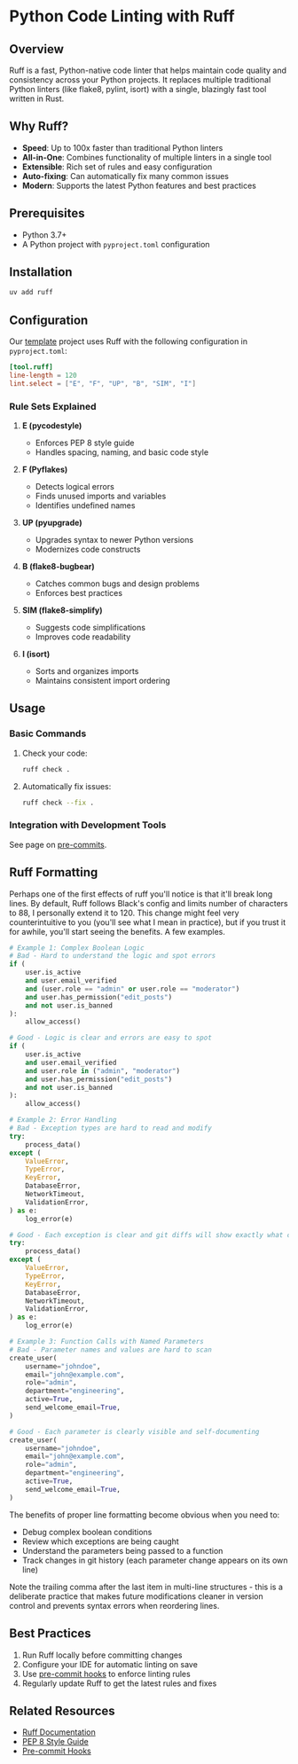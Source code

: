 # Python Code Linting with Ruff

## Overview

Ruff is a fast, Python-native code linter that helps maintain code quality and consistency across your Python projects. It replaces multiple traditional Python linters (like flake8, pylint, isort) with a single, blazingly fast tool written in Rust.

## Why Ruff?

- **Speed**: Up to 100x faster than traditional Python linters
- **All-in-One**: Combines functionality of multiple linters in a single tool
- **Extensible**: Rich set of rules and easy configuration
- **Auto-fixing**: Can automatically fix many common issues
- **Modern**: Supports the latest Python features and best practices

## Prerequisites

- Python 3.7+
- A Python project with `pyproject.toml` configuration

## Installation

```bash
uv add ruff
```

## Configuration

Our [template](https://github.com/batistagroup/python-template/) project uses Ruff with the following configuration in `pyproject.toml`:

```toml
[tool.ruff]
line-length = 120
lint.select = ["E", "F", "UP", "B", "SIM", "I"]
```

### Rule Sets Explained

1. **E (pycodestyle)**

    - Enforces PEP 8 style guide
    - Handles spacing, naming, and basic code style

1. **F (Pyflakes)**

    - Detects logical errors
    - Finds unused imports and variables
    - Identifies undefined names

1. **UP (pyupgrade)**

    - Upgrades syntax to newer Python versions
    - Modernizes code constructs

1. **B (flake8-bugbear)**

    - Catches common bugs and design problems
    - Enforces best practices

1. **SIM (flake8-simplify)**

    - Suggests code simplifications
    - Improves code readability

1. **I (isort)**

    - Sorts and organizes imports
    - Maintains consistent import ordering

## Usage

### Basic Commands

1. Check your code:

    ```bash
    ruff check .
    ```

1. Automatically fix issues:

    ```bash
    ruff check --fix .
    ```

### Integration with Development Tools

See page on [pre-commits](../git/pre-commit.md).

## Ruff Formatting

Perhaps one of the first effects of ruff you'll notice is that it'll break long lines. By default, Ruff follows Black's config and limits number of characters to 88, I personally extend it to 120. This change might feel very counterintuitive to you (you'll see what I mean in practice), but if you trust it for awhile, you'll start seeing the benefits. A few examples.

```python
# Example 1: Complex Boolean Logic
# Bad - Hard to understand the logic and spot errors
if (
    user.is_active
    and user.email_verified
    and (user.role == "admin" or user.role == "moderator")
    and user.has_permission("edit_posts")
    and not user.is_banned
):
    allow_access()

# Good - Logic is clear and errors are easy to spot
if (
    user.is_active
    and user.email_verified
    and user.role in ("admin", "moderator")
    and user.has_permission("edit_posts")
    and not user.is_banned
):
    allow_access()

# Example 2: Error Handling
# Bad - Exception types are hard to read and modify
try:
    process_data()
except (
    ValueError,
    TypeError,
    KeyError,
    DatabaseError,
    NetworkTimeout,
    ValidationError,
) as e:
    log_error(e)

# Good - Each exception is clear and git diffs will show exactly what changed
try:
    process_data()
except (
    ValueError,
    TypeError,
    KeyError,
    DatabaseError,
    NetworkTimeout,
    ValidationError,
) as e:
    log_error(e)

# Example 3: Function Calls with Named Parameters
# Bad - Parameter names and values are hard to scan
create_user(
    username="johndoe",
    email="john@example.com",
    role="admin",
    department="engineering",
    active=True,
    send_welcome_email=True,
)

# Good - Each parameter is clearly visible and self-documenting
create_user(
    username="johndoe",
    email="john@example.com",
    role="admin",
    department="engineering",
    active=True,
    send_welcome_email=True,
)
```

The benefits of proper line formatting become obvious when you need to:

- Debug complex boolean conditions
- Review which exceptions are being caught
- Understand the parameters being passed to a function
- Track changes in git history (each parameter change appears on its own line)

Note the trailing comma after the last item in multi-line structures - this is a deliberate practice that makes future modifications cleaner in version control and prevents syntax errors when reordering lines.

## Best Practices

1. Run Ruff locally before committing changes
1. Configure your IDE for automatic linting on save
1. Use [pre-commit hooks](../git/pre-commit.md) to enforce linting rules
1. Regularly update Ruff to get the latest rules and fixes

## Related Resources

- [Ruff Documentation](https://docs.astral.sh/ruff/)
- [PEP 8 Style Guide](https://peps.python.org/pep-0008/)
- [Pre-commit Hooks](https://pre-commit.com/)

